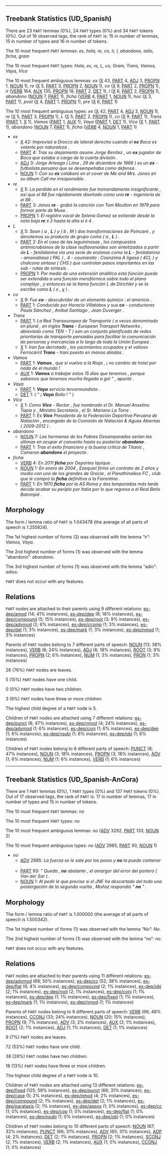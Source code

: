 

--------------------------------------------------------------------------------

## Treebank Statistics (UD_Spanish)

There are 23 `PART` lemmas (0%), 24 `PART` types (0%) and 34 `PART` tokens (0%).
Out of 16 observed tags, the rank of `PART` is: 15 in number of lemmas, 15 in number of types and 16 in number of tokens.

The 10 most frequent `PART` lemmas: <em>ex, hola, re, co, ir, l, abandono, adio, ficha, gram</em>

The 10 most frequent `PART` types:  <em>Hola, ex, re, L, co, Gram, Trans, Vamos, Vaya, Vice</em>

The 10 most frequent ambiguous lemmas: <em>ex</em> ([X]() 43, [PART]() 4, [ADJ]() 3, [PROPN]() 1, [NOUN]() 1), <em>re</em> ([X]() 5, [PART]() 3, [PROPN]() 2, [NOUN]() 1), <em>co</em> ([X]() 9, [PART]() 2, [PROPN]() 1), <em>ir</em> ([VERB]() 164, [AUX]() 135, [PROPN]() 19, [PART]() 2, [DET]() 1), <em>l</em> ([X]() 6, [PART]() 2, [PROPN]() 1), <em>abandono</em> ([NOUN]() 7, [PART]() 1), <em>ficha</em> ([VERB]() 4, [PART]() 1, [NOUN]() 1), <em>hoc</em> ([X]() 3, [PART]() 1), <em>post</em> ([X]() 4, [PART]() 1, [PROPN]() 1), <em>pre</em> ([X]() 6, [PART]() 1)

The 10 most frequent ambiguous types:  <em>ex</em> ([X]() 42, [PART]() 4, [ADJ]() 3, [NOUN]() 1), <em>re</em> ([X]() 5, [PART]() 3, [PROPN]() 1), <em>L</em> ([X]() 5, [PART]() 2, [PROPN]() 1), <em>co</em> ([X]() 9, [PART]() 1), <em>Trans</em> ([PART]() 1, [X]() 1), <em>Vamos</em> ([PART]() 1, [AUX]() 1), <em>Vaya</em> ([PART]() 1, [DET]() 1), <em>Vice</em> ([X]() 1, [PART]() 1), <em>abandono</em> ([NOUN]() 7, [PART]() 1), <em>ficha</em> ([VERB]() 4, [NOUN]() 1, [PART]() 1)


* <em>ex</em>
  * [X]() 42: <em>Improvisó a Drocco de lateral derecho cuando el <b>ex</b> Boca es volante por naturaleza .</em>
  * [PART]() 4: <em>Tras su alejamiento asume Jorge Benítez , un <b>ex</b> jugador de Boca que estaba a cargo de la cuarta división .</em>
  * [ADJ]() 3: <em>Jorge Arteaga ( Lima , 29 de diciembre de 1966 ) es un <b>ex</b> - futbolista peruano que se desempeñaba como defensa .</em>
  * [NOUN]() 1: <em>Con su <b>ex</b> colaboró en el cover de Me and Mrs. Jones en su álbum Call me irresponsible .</em>
* <em>re</em>
  * [X]() 5: <em>La perdida en el rendimiento fue tremendamente insignificante , así que el 88 fue rápidamente diseñado como una <b>re</b> - ingeniería de el 86 .</em>
  * [PART]() 3: <em>Jones <b>re</b> - grabó la canción con Tom Moulton en 1979 para formar parte de Muse .</em>
  * [PROPN]() 1: <em>El registro vocal de Selena Gomez se extiende desde la nota baja <b>re</b> ♯ 3 hasta la alta si ♯ 4 .</em>
* <em>L</em>
  * [X]() 5: <em>Sean ( a , <b>L</b> ) y ( b , M ) dos transformaciones de Poincaré , y denotemos su producto de grupo como ( a , <b>L</b> ) .</em>
  * [PART]() 2: <em>En el caso de las leguminosas , los compuestos antimicrobianos de la clase isoflavonoides son sintetizados a partir de <b>L</b> - fenilalanina vía una serie de enzimas como la <b>L</b> - fenilalanina - amonialiasa ( PAL ) , 4 - coumarato : Coenzima A ligasa ( 4CL ) y chalcona sintasa ( CHS ) que controlan pasos importantes en las sub - rutas de síntesis .</em>
  * [PROPN]() 1: <em>Por medio de una extensión analítica esta función puede ser extendida a una función merofórmica sobre todo el plano complejo , y entonces se la llama función L de Dirichlet y se la escribe como <b>L</b> ( s , χ ) .</em>
* <em>co</em>
  * [X]() 9: <em>Fue <b>co</b> - descubridor de un elemento químico : el americio .</em>
  * [PART]() 1: <em>Conducido por Horacio Villalobos y sus <b>co</b> - conductores Paula Sánchez , Aníbal Santiago , Jean Duverger .</em>
* <em>Trans</em>
  * [PART]() 1: <em>La Red Transeuropea de Transporte ( a veces denominado en plural , en inglés <b>Trans</b> - European Transport Networks , abreviado como TEN - T ) son un conjunto planificado de redes prioritarias de transporte pensadas para facilitar la comunicación de personas y mercancías a lo largo de toda la Unión Europea .</em>
  * [X]() 1: <em>Iran fue derrotado , los yacimientos ocupados y el valioso Ferrocarril <b>Trans</b> - Iraní puesto en manos aliadas .</em>
* <em>Vamos</em>
  * [PART]() 1: <em><b>Vamos</b> , que si vuelvo a la Rioja , ¡ no cambio de hotel por nada de el mundo !</em>
  * [AUX]() 1: <em><b>Vamos</b> a trabajar estos 15 días que tenemos , porque sabemos que tenemos mucha llegada a gol " , apuntó .</em>
* <em>Vaya</em>
  * [PART]() 1: <em><b>Vaya</b> servicio tercermundista .</em>
  * [DET]() 1: <em>( " ¡ <b>Vaya</b> Bollo ! " )</em>
* <em>Vice</em>
  * [X]() 1: <em>Como <b>Vice</b> - Rector , fue nombrado el Dr. Manuel Anselmo Tapia y , Ministro Secretario , el Sr. Mariano La Torre .</em>
  * [PART]() 1: <em>Es <b>Vice</b> Presidente de la Federación Deportiva Peruana de Natación , encargado de la Comisión de Natación & Aguas Abiertas ( 2009-2012 ) .</em>
* <em>abandono</em>
  * [NOUN]() 7: <em>Las hermanas de los Pobres Desamparados serían las últimas en ocupar el convento hasta su posterior <b>abandono</b> .</em>
  * [PART]() 1: <em>Tras el éxito financiero y la buena crítica de Titanic , Cameron <b>abandono</b> el proyecto .</em>
* <em>ficha</em>
  * [VERB]() 4: <em>En 2011 <b>ficha</b> por Deportes Iquique .</em>
  * [NOUN]() 1: <em>En enero de 2004 , Ezequiel firmó un contrato de 2 años y medio con uno de los grandes de Grecia , el Panathinaikos FC , club que le compró la <b>ficha</b> definitiva a la Fiorentina .</em>
  * [PART]() 1: <em>En 1970 <b>ficha</b> por la AS Roma y dos temporadas más tarde decide acabar su periplo por Italia por lo que regresa a el Real Betis Balompié .</em>

## Morphology

The form / lemma ratio of `PART` is 1.043478 (the average of all parts of speech is 1.255824).

The 1st highest number of forms (2) was observed with the lemma “ir”: <em>Vamos, Vaya</em>.

The 2nd highest number of forms (1) was observed with the lemma “abandono”: <em>abandono</em>.

The 3rd highest number of forms (1) was observed with the lemma “adio”: <em>adios</em>.

`PART` does not occur with any features.


## Relations

`PART` nodes are attached to their parents using 9 different relations: [es-dep/amod]() (14; 41% instances), [es-dep/dep]() (6; 18% instances), [es-dep/compound]() (5; 15% instances), [es-dep/root]() (3; 9% instances), [es-dep/advmod]() (2; 6% instances), [es-dep/ccomp]() (1; 3% instances), [es-dep/det]() (1; 3% instances), [es-dep/mark]() (1; 3% instances), [es-dep/nmod]() (1; 3% instances)

Parents of `PART` nodes belong to 7 different parts of speech: [NOUN]() (13; 38% instances), [VERB]() (8; 24% instances), [ADJ]() (6; 18% instances), [ROOT]() (3; 9% instances), [PROPN]() (2; 6% instances), [NUM]() (1; 3% instances), [PRON]() (1; 3% instances)

26 (76%) `PART` nodes are leaves.

5 (15%) `PART` nodes have one child.

0 (0%) `PART` nodes have two children.

3 (9%) `PART` nodes have three or more children.

The highest child degree of a `PART` node is 5.

Children of `PART` nodes are attached using 7 different relations: [es-dep/punct]() (8; 47% instances), [es-dep/nmod]() (4; 24% instances), [es-dep/advmod]() (1; 6% instances), [es-dep/conj]() (1; 6% instances), [es-dep/dep]() (1; 6% instances), [es-dep/nsubj]() (1; 6% instances), [es-dep/obj]() (1; 6% instances)

Children of `PART` nodes belong to 6 different parts of speech: [PUNCT]() (8; 47% instances), [NOUN]() (3; 18% instances), [PROPN]() (3; 18% instances), [ADV]() (1; 6% instances), [NUM]() (1; 6% instances), [VERB]() (1; 6% instances)



--------------------------------------------------------------------------------

## Treebank Statistics (UD_Spanish-AnCora)

There are 1 `PART` lemmas (0%), 1 `PART` types (0%) and 137 `PART` tokens (0%).
Out of 17 observed tags, the rank of `PART` is: 17 in number of lemmas, 17 in number of types and 15 in number of tokens.

The 10 most frequent `PART` lemmas: <em>no</em>

The 10 most frequent `PART` types:  <em>no</em>

The 10 most frequent ambiguous lemmas: <em>no</em> ([ADV]() 3292, [PART]() 133, [NOUN]() 2)

The 10 most frequent ambiguous types:  <em>no</em> ([ADV]() 2985, [PART]() 93, [NOUN]() 1)


* <em>no</em>
  * [ADV]() 2985: <em>La fuerza se le sale por los poros y <b>no</b> la puede contener .</em>
  * [PART]() 93: <em>" Queda , <b>no</b> obstante , el amargor del error del portero ( Van der Sar ) .</em>
  * [NOUN]() 1: <em>Al pedir le que precise si el JNE ha descartado del todo una postergación de la segunda vuelta , Muñoz respondió " <b>no</b> " .</em>

## Morphology

The form / lemma ratio of `PART` is 1.000000 (the average of all parts of speech is 1.500342).

The 1st highest number of forms (1) was observed with the lemma “No”: <em>No</em>.

The 2nd highest number of forms (1) was observed with the lemma “no”: <em>no</em>.

`PART` does not occur with any features.


## Relations

`PART` nodes are attached to their parents using 11 different relations: [es-dep/advmod]() (68; 50% instances), [es-dep/cc]() (52; 38% instances), [es-dep/flat]() (6; 4% instances), [es-dep/compound]() (2; 1% instances), [es-dep/obj]() (2; 1% instances), [es-dep/root]() (2; 1% instances), [es-dep/conj]() (1; 1% instances), [es-dep/dep]() (1; 1% instances), [es-dep/fixed]() (1; 1% instances), [es-dep/mark]() (1; 1% instances), [es-dep/nmod]() (1; 1% instances)

Parents of `PART` nodes belong to 9 different parts of speech: [VERB]() (66; 48% instances), [CCONJ]() (33; 24% instances), [NOUN]() (20; 15% instances), [PROPN]() (9; 7% instances), [ADV]() (3; 2% instances), [AUX]() (2; 1% instances), [ROOT]() (2; 1% instances), [ADJ]() (1; 1% instances), [DET]() (1; 1% instances)

9 (7%) `PART` nodes are leaves.

72 (53%) `PART` nodes have one child.

38 (28%) `PART` nodes have two children.

18 (13%) `PART` nodes have three or more children.

The highest child degree of a `PART` node is 10.

Children of `PART` nodes are attached using 13 different relations: [es-dep/fixed]() (125; 59% instances), [es-dep/punct]() (66; 31% instances), [es-dep/case]() (5; 2% instances), [es-dep/nmod]() (4; 2% instances), [es-dep/compound]() (2; 1% instances), [es-dep/det]() (2; 1% instances), [es-dep/parataxis]() (2; 1% instances), [es-dep/appos]() (1; 0% instances), [es-dep/cc]() (1; 0% instances), [es-dep/cop]() (1; 0% instances), [es-dep/flat]() (1; 0% instances), [es-dep/nsubj]() (1; 0% instances), [es-dep/obl]() (1; 0% instances)

Children of `PART` nodes belong to 10 different parts of speech: [NOUN]() (67; 32% instances), [PUNCT]() (66; 31% instances), [ADV]() (65; 31% instances), [ADP]() (4; 2% instances), [DET]() (2; 1% instances), [PROPN]() (2; 1% instances), [SCONJ]() (2; 1% instances), [VERB]() (2; 1% instances), [AUX]() (1; 0% instances), [CCONJ]() (1; 0% instances)

